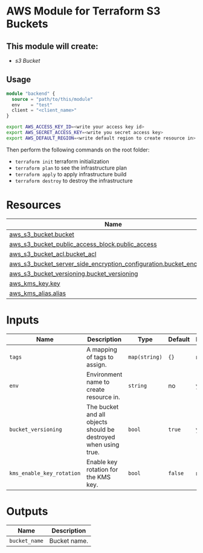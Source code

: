 # AWS Module for Terraform S3 Buckets

## This module will create:
- _s3 Bucket_

## **Usage**
```terraform
module "backend" {
  source = "path/to/this/module"
  env    = "test"
  client = "<client_name>"
}
```
```bash
export AWS_ACCESS_KEY_ID=<write your access key id>
export AWS_SECRET_ACCESS_KEY=<write you secret access key>
export AWS_DEFAULT_REGION=<write default region to create resource in>
```

Then perform the following commands on the root folder:
- `terraform init` terraform initialization
- `terraform plan` to see the infrastructure plan
- `terraform apply` to apply infrastructure build
- `terraform destroy` to destroy the infrastructure

# **Resources**
|Name | Type|
|-----|-----|
|[aws_s3_bucket.bucket](https://registry.terraform.io/providers/hashicorp/aws/latest/docs/resources/s3_bucket)|resource|
|[aws_s3_bucket_public_access_block.public_access](https://registry.terraform.io/providers/hashicorp/aws/latest/docs/resources/s3_account_public_access_block)|resource|
|[aws_s3_bucket_acl.bucket_acl](https://registry.terraform.io/providers/hashicorp/aws/latest/docs/resources/s3_bucket_acl)|resource|
|[aws_s3_bucket_server_side_encryption_configuration.bucket_encryption](https://registry.terraform.io/providers/hashicorp/aws/latest/docs/resources/s3_bucket_server_side_encryption_configuration)|resource|
|[aws_s3_bucket_versioning.bucket_versioning](https://registry.terraform.io/providers/hashicorp/aws/latest/docs/resources/s3_bucket_versioning)|resource|
|[aws_kms_key.key](https://registry.terraform.io/providers/hashicorp/aws/latest/docs/resources/kms_key)|resource|
|[aws_kms_alias.alias](https://registry.terraform.io/providers/hashicorp/aws/latest/docs/resources/kms_alias)|resource|


# **Inputs**
|Name|Description|Type|Default|Required|
|----|-----------|----|-------|--------|
|`tags`|A mapping of tags to assign.|`map(string)`|`{}`|no|
|`env`|Environment name to create resource in.|`string`|no|yes|
|`bucket_versioning`|The bucket and all objects should be destroyed when using true.|`bool`|`true`|yes|
|`kms_enable_key_rotation`|Enable key rotation for the KMS key.|`bool`|`false`|no|

# **Outputs**
|Name|Description|
|----|-----------|
|`bucket_name`|Bucket name.|